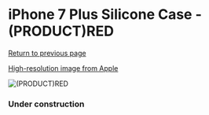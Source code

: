 # iPhone 7 Plus Silicone Case - (PRODUCT)RED

[Return to previous page](/iphone_7)

[High-resolution image from Apple](https://store.storeimages.cdn-apple.com/8756/as-images.apple.com/is/MMQT2?wid=4500&hei=4500&fmt=png)

<div style="width: 384px"><img src="/everyphone/MMQT2.png" alt="(PRODUCT)RED"></div>

### Under construction
